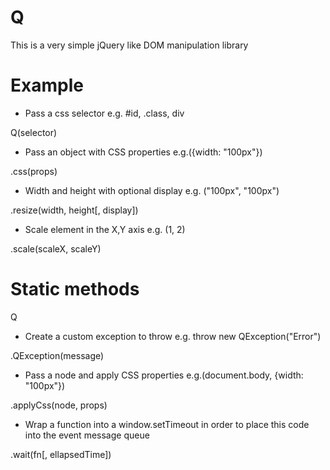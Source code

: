 # Q
This is a very simple jQuery like DOM manipulation library

# Example
- Pass a css selector e.g. #id, .class, div

Q(selector)

- Pass an object with CSS properties e.g.({width: "100px"})

.css(props)

- Width and height with optional display e.g. ("100px", "100px") 

.resize(width, height[, display]) 

- Scale element in the X,Y axis e.g. (1, 2)

.scale(scaleX, scaleY)

# Static methods

Q

- Create a custom exception to throw e.g. throw new QException("Error")

.QException(message) 

- Pass a node and apply CSS properties e.g.(document.body, {width: "100px"})

.applyCss(node, props)

- Wrap a function into a window.setTimeout in order to place this code into the event message queue

.wait(fn[, ellapsedTime]) 
